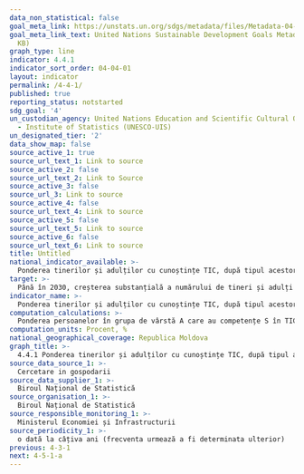 ```yaml
---
data_non_statistical: false
goal_meta_link: https://unstats.un.org/sdgs/metadata/files/Metadata-04-04-01.pdf
goal_meta_link_text: United Nations Sustainable Development Goals Metadata (PDF 214
  KB)
graph_type: line
indicator: 4.4.1
indicator_sort_order: 04-04-01
layout: indicator
permalink: /4-4-1/
published: true
reporting_status: notstarted
sdg_goal: '4'
un_custodian_agency: United Nations Education and Scientific Cultural Organisation
  - Institute of Statistics (UNESCO-UIS)
un_designated_tier: '2'
data_show_map: false
source_active_1: true
source_url_text_1: Link to source
source_active_2: false
source_url_text_2: Link to Source
source_active_3: false
source_url_3: Link to source
source_active_4: false
source_url_text_4: Link to source
source_active_5: false
source_url_text_5: Link to source
source_active_6: false
source_url_text_6: Link to source
title: Untitled
national_indicator_available: >-
  Ponderea tinerilor și adulților cu cunoștințe TIC, după tipul acestora
target: >-
  Până în 2030, creșterea substanțială a numărului de tineri și adulți care dețin competențe relevante, inclusiv competențe tehnice și vocaționale, care sa faciliteze angajarea, crearea de locuri de muncă decente și antreprenoriatul
indicator_name: >-
  Ponderea tinerilor și adulților cu cunoștințe TIC, după tipul acestora
computation_calculations: >-
  Ponderea persoanelor în grupa de vârstă A care au competențe S în TIC = numărul de persoane în grupa de vârstă A care au competențe S în TIC / numărul de persoane în grupa de vârstă A .
computation_units: Procent, %
national_geographical_coverage: Republica Moldova
graph_title: >-
  4.4.1 Ponderea tinerilor și adulților cu cunoștințe TIC, după tipul acestora
source_data_source_1: >-
  Cercetare in gospodarii
source_data_supplier_1: >-
  Biroul Național de Statistică
source_organisation_1: >-
  Biroul Național de Statistică
source_responsible_monitoring_1: >-
  Ministerul Economiei și Infrastructurii
source_periodicity_1: >-
  o dată la câțiva ani (frecventa urmează a fi determinata ulterior)
previous: 4-3-1
next: 4-5-1-a
---
```

